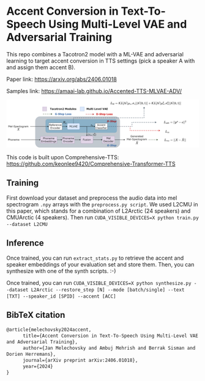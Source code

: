 # Accent Conversion in Text-To-Speech Using Multi-Level VAE and Adversarial Training
This repo combines a Tacotron2 model with a ML-VAE and adversarial learning to target accent conversion in TTS settings (pick a speaker A with and assign them accent B).

Paper link: https://arxiv.org/abs/2406.01018

Samples link: https://amaai-lab.github.io/Accented-TTS-MLVAE-ADV/

![alt text](https://github.com/AMAAI-Lab/Accented-TTS-MLVAE-ADV/blob/main/schematic.png?raw=true)

This code is built upon Comprehensive-TTS: https://github.com/keonlee9420/Comprehensive-Transformer-TTS

## Training
First download your dataset and preprocess the audio data into mel spectrogram `.npy` arrays with the `preprocess.py script`. We used L2CMU in this paper, which stands for a combination of L2Arctic (24 speakers) and CMUArctic (4 speakers). Then run ``CUDA_VISIBLE_DEVICES=X python train.py --dataset L2CMU``

## Inference
Once trained, you can run `extract_stats.py` to retrieve the accent and speaker embeddings of your evaluation set and store them. Then, you can synthesize with one of the synth scripts. :-)

Once trained, you can run ``CUDA_VISIBLE_DEVICES=X python synthesize.py --dataset L2Arctic --restore_step [N] --mode [batch/single] --text [TXT] --speaker_id [SPID] --accent [ACC]``

## BibTeX citation
```
@article{melechovsky2024accent,
      title={Accent Conversion in Text-To-Speech Using Multi-Level VAE and Adversarial Training}, 
      author={Jan Melechovsky and Ambuj Mehrish and Berrak Sisman and Dorien Herremans},
      journal={arXiv preprint arXiv:2406.01018},
      year={2024}
}
```
